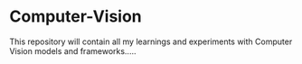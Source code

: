 # Computer-Vision
This repository will contain all my learnings and experiments with Computer Vision models and frameworks.....
